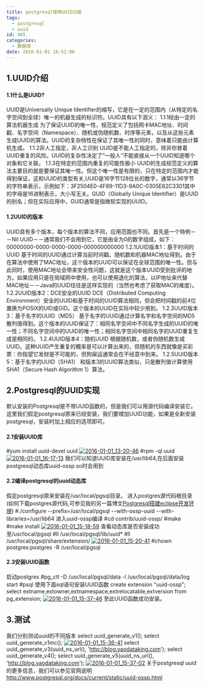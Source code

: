 ```yaml
---
title: postgresql使用UUID功能
tags:
  - postgresql
  - uuid
id: 405
categories:
  - 数据库
date: 2016-01-01 16:51:06
---
```


## 1.UUID介绍

#### 1.1什么是UUID?

UUID是Universally Unique Identifier的缩写，它是在一定的范围内（从特定的名字空间到全球）唯一的机器生成的标识符。UUID具有以下涵义：
1.1.1经由一定的算法机器生成
为了保证UUID的唯一性，规范定义了包括网卡MAC地址、时间戳、名字空间（Namespace）、随机或伪随机数、时序等元素，以及从这些元素生成UUID的算法。UUID的复杂特性在保证了其唯一性的同时，意味着只能由计算机生成。
1.1.2非人工指定，非人工识别
UUID是不能人工指定的，除非你冒着UUID重复的风险。UUID的复杂性决定了“一般人“不能直接从一个UUID知道哪个对象和它关联。
1.1.3在特定的范围内重复的可能性极小
UUID的生成规范定义的算法主要目的就是要保证其唯一性。但这个唯一性是有限的，只在特定的范围内才能得到保证，这和UUID的类型有关,UUID是16字节128位长的数字，通常以36字节的字符串表示，示例如下：3F2504E0-4F89-11D3-9A0C-0305E82C3301其中的字母是16进制表示，大小写无关。GUID（Globally Unique Identifier）是UUID的别名；但在实际应用中，GUID通常是指微软实现的UUID。

#### 1.2UUID的版本

UUID具有多个版本，每个版本的算法不同，应用范围也不同。首先是一个特例－－Nil UUID－－通常我们不会用到它，它是由全为0的数字组成，如下：00000000-0000-0000-0000-000000000000
1.2.1UUID版本1：基于时间的UUID
基于时间的UUID通过计算当前时间戳、随机数和机器MAC地址得到。由于在算法中使用了MAC地址，这个版本的UUID可以保证在全球范围的唯一性。但与此同时，使用MAC地址会带来安全性问题，这就是这个版本UUID受到批评的地方。如果应用只是在局域网中使用，也可以使用退化的算法，以IP地址来代替MAC地址－－Java的UUID往往是这样实现的（当然也考虑了获取MAC的难度）。
1.2.2UUID版本2：DCE安全的UUID
DCE（Distributed Computing Environment）安全的UUID和基于时间的UUID算法相同，但会把时间戳的前4位置换为POSIX的UID或GID。这个版本的UUID在实际中较少用到。
1.2.3UUID版本3：基于名字的UUID（MD5）
基于名字的UUID通过计算名字和名字空间的MD5散列值得到。这个版本的UUID保证了：相同名字空间中不同名字生成的UUID的唯一性；不同名字空间中的UUID的唯一性；相同名字空间中相同名字的UUID重复生成是相同的。
1.2.4UUID版本4：随机UUID
根据随机数，或者伪随机数生成UUID。这种UUID产生重复的概率是可以计算出来的，但随机的东西就像是买彩票：你指望它发财是不可能的，但狗屎运通常会在不经意中到来。
1.2.5UUID版本5：基于名字的UUID（SHA1）
和版本3的UUID算法类似，只是散列值计算使用SHA1（Secure Hash Algorithm 1）算法。

## 2.Postgresql的UUID实现

默认安装的Postgresql是不带UUID函数的，但是我们可以用源代码编译安装它。这里我们假定postgresql原来已经安装，我们要增加UUID功能，如果是全新安装postgresql，安装时加上相应的选项即可。

#### 2.1安装UUID库

#yum install uuid-devel uuid
[![2016-01-01_13-20-46](http://orufryv17.bkt.clouddn.com/wp-content/uploads/2016/01/2016-01-01_13-20-46.jpg)](http://orufryv17.bkt.clouddn.com/wp-content/uploads/2016/01/2016-01-01_13-20-46.jpg)
#rpm -ql uuid
[![2016-01-01_16-17-13](http://orufryv17.bkt.clouddn.com/wp-content/uploads/2016/01/2016-01-01_16-17-13.jpg)](http://orufryv17.bkt.clouddn.com/wp-content/uploads/2016/01/2016-01-01_16-17-13.jpg)
我们可以知道UUID库安装在/usr/lib64,在后面安装postgresql动态库uuid-ossp.so时会用到

#### 2.2编译postgresql的uuid动态库

假定postgresql原来安装在/usr/local/pgsql目录。
进入postgres源代码根目录(如何下载postgres源代码,可参见我的另一篇博文[Postgresql搭建eclipse开发环境](http://blog.yaodataking.com/2015/11/centos-6-5-postgresql-eclipse.html))
#./configure --prefix=/usr/local/pgsql --with-ossp-uuid --with-libraries=/usr/lib64
进入uuid-ossp编译
#cd contrib/uuid-ossp/
#make
#make install
[![2016-01-01_15-18-59](http://orufryv17.bkt.clouddn.com/wp-content/uploads/2016/01/2016-01-01_15-18-59.jpg)](http://orufryv17.bkt.clouddn.com/wp-content/uploads/2016/01/2016-01-01_15-18-59.jpg)
查看动态库是否安装成功至/usr/local/pgsql
#ll /usr/local/pgsql/lib/uuid*
#ll /usr/local/pgsql/share/extension/
[![2016-01-01_15-20-41](http://orufryv17.bkt.clouddn.com/wp-content/uploads/2016/01/2016-01-01_15-20-41.jpg)](http://orufryv17.bkt.clouddn.com/wp-content/uploads/2016/01/2016-01-01_15-20-41.jpg)
#chown postgres:postgres -R /usr/local/pgsql

#### 2.3安装UUID函数

启动postgres
#pg_ctl -D /usr/local/pgsql/data -l /usr/local/pgsql/data/log start
#psql
使用下面sql语句安装UUID函数
create extension "uuid-ossp";
select extname,extowner,extnamespace,extrelocatable,extversion from pg_extension;
[![2016-01-01_15-37-46](http://orufryv17.bkt.clouddn.com/wp-content/uploads/2016/01/2016-01-01_15-37-46.jpg)](http://orufryv17.bkt.clouddn.com/wp-content/uploads/2016/01/2016-01-01_15-37-46.jpg)
至此UUID函数成功安装。

## 3.测试

我们分别测试uuid的不同版本
select uuid_generate_v1();
select uuid_generate_v1mc();
[![2016-01-01_15-36-41](http://orufryv17.bkt.clouddn.com/wp-content/uploads/2016/01/2016-01-01_15-36-41.jpg)](http://orufryv17.bkt.clouddn.com/wp-content/uploads/2016/01/2016-01-01_15-36-41.jpg)
select uuid_generate_v3(uuid_ns_url(), 'http://blog.yaodataking.com');
select uuid_generate_v4();
select uuid_generate_v5(uuid_ns_url(), 'http://blog.yaodataking.com');
[![2016-01-01_15-37-02](http://orufryv17.bkt.clouddn.com/wp-content/uploads/2016/01/2016-01-01_15-37-02.jpg)](http://orufryv17.bkt.clouddn.com/wp-content/uploads/2016/01/2016-01-01_15-37-02.jpg)
关于postgresql uuid的更多信息，我们可以参见官网说明
http://www.postgresql.org/docs/current/static/uuid-ossp.html